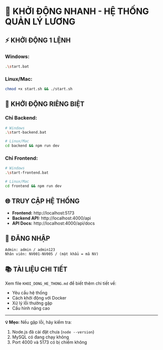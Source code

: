 # 🚀 KHỞI ĐỘNG NHANH - HỆ THỐNG QUẢN LÝ LƯƠNG

## ⚡ KHỞI ĐỘNG 1 LỆNH

### Windows:
```bash
.\start.bat
```

### Linux/Mac:
```bash
chmod +x start.sh && ./start.sh
```

## 🎯 KHỞI ĐỘNG RIÊNG BIỆT

### Chỉ Backend:
```bash
# Windows
.\start-backend.bat

# Linux/Mac
cd backend && npm run dev
```

### Chỉ Frontend:
```bash
# Windows
.\start-frontend.bat

# Linux/Mac
cd frontend && npm run dev
```

## 🌐 TRUY CẬP HỆ THỐNG

- **Frontend:** http://localhost:5173
- **Backend API:** http://localhost:4000/api
- **API Docs:** http://localhost:4000/api/docs

## 👤 ĐĂNG NHẬP

```
Admin: admin / admin123
Nhân viên: NV001-NV005 / (mật khẩu = mã NV)
```

## 📚 TÀI LIỆU CHI TIẾT

Xem file `KHOI_DONG_HE_THONG.md` để biết thêm chi tiết về:
- Yêu cầu hệ thống
- Cách khởi động với Docker
- Xử lý lỗi thường gặp
- Cấu hình nâng cao

---

**💡 Mẹo:** Nếu gặp lỗi, hãy kiểm tra:
1. Node.js đã cài đặt chưa (`node --version`)
2. MySQL có đang chạy không
3. Port 4000 và 5173 có bị chiếm không
